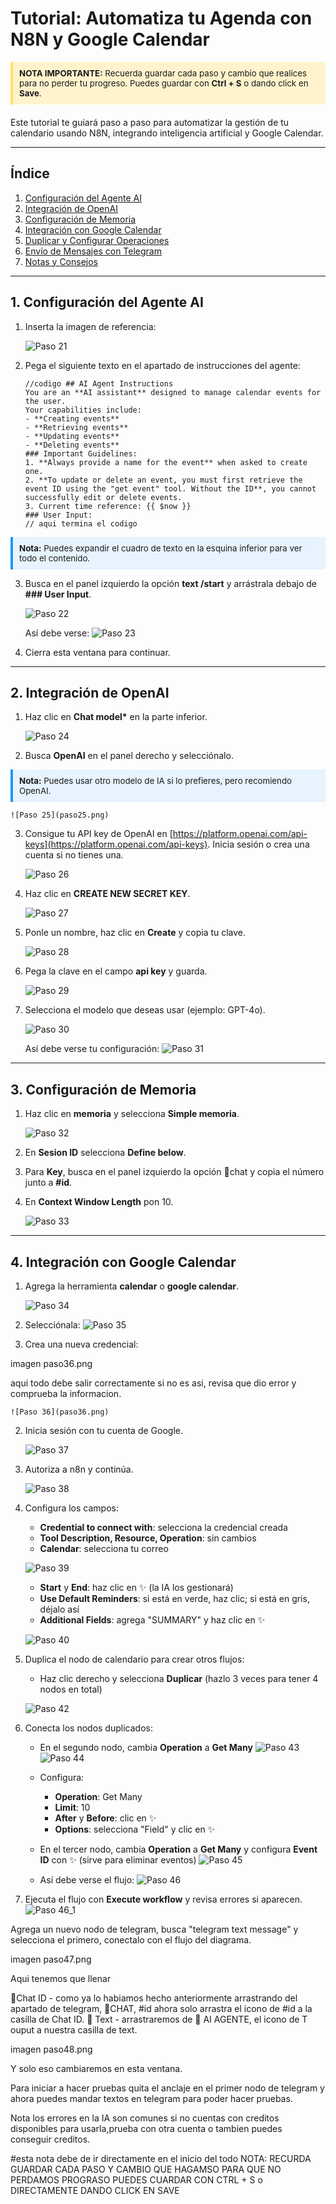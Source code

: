 

# Tutorial: Automatiza tu Agenda con N8N y Google Calendar

<div style="background-color:#fff3cd; border-left:4px solid #ffe066; padding:10px; margin-bottom:20px; font-size:0.95em">
<b>NOTA IMPORTANTE:</b> Recuerda guardar cada paso y cambio que realices para no perder tu progreso. Puedes guardar con <b>Ctrl + S</b> o dando click en <b>Save</b>.
</div>

Este tutorial te guiará paso a paso para automatizar la gestión de tu calendario usando N8N, integrando inteligencia artificial y Google Calendar.

---

## Índice
1. [Configuración del Agente AI](#configuracion-agente-ai)
2. [Integración de OpenAI](#integracion-openai)
3. [Configuración de Memoria](#configuracion-memoria)
4. [Integración con Google Calendar](#integracion-calendar)
5. [Duplicar y Configurar Operaciones](#duplicar-operaciones)
6. [Envío de Mensajes con Telegram](#telegram)
7. [Notas y Consejos](#notas)

---

## 1. <a name="configuracion-agente-ai"></a>Configuración del Agente AI

1. Inserta la imagen de referencia:
   
	![Paso 21](medios/paso21.png)

2. Pega el siguiente texto en el apartado de instrucciones del agente:

	```
	//codigo ## AI Agent Instructions
	You are an **AI assistant** designed to manage calendar events for the user.
	Your capabilities include:
	- **Creating events**
	- **Retrieving events**
	- **Updating events**
	- **Deleting events**
	### Important Guidelines:
	1. **Always provide a name for the event** when asked to create one.
	2. **To update or delete an event, you must first retrieve the event ID using the "get event" tool. Without the ID**, you cannot successfully edit or delete events.
	3. Current time reference: {{ $now }}
	### User Input:
	// aqui termina el codigo
	```

<div style="background-color:#e7f3fe; border-left:4px solid #2196F3; padding:10px; margin:10px 0; font-size:0.95em">
<b>Nota:</b> Puedes expandir el cuadro de texto en la esquina inferior para ver todo el contenido.
</div>

3. Busca en el panel izquierdo la opción <b>text /start</b> y arrástrala debajo de <b>### User Input</b>.

	![Paso 22](paso22.png)

	Así debe verse:
	![Paso 23](paso23.png)

4. Cierra esta ventana para continuar.

---

## 2. <a name="integracion-openai"></a>Integración de OpenAI

1. Haz clic en <b>Chat model*</b> en la parte inferior.
   
	![Paso 24](paso24.png)

2. Busca <b>OpenAI</b> en el panel derecho y selecciónalo.

<div style="background-color:#e7f3fe; border-left:4px solid #2196F3; padding:10px; margin:10px 0; font-size:0.95em">
<b>Nota:</b> Puedes usar otro modelo de IA si lo prefieres, pero recomiendo OpenAI.
</div>

	![Paso 25](paso25.png)

3. Consigue tu API key de OpenAI en [https://platform.openai.com/api-keys](https://platform.openai.com/api-keys). Inicia sesión o crea una cuenta si no tienes una.

	![Paso 26](paso26.png)

4. Haz clic en <b>CREATE NEW SECRET KEY</b>.
   
	![Paso 27](paso27.png)

5. Ponle un nombre, haz clic en <b>Create</b> y copia tu clave.
   
	![Paso 28](paso28.png)

6. Pega la clave en el campo <b>api key</b> y guarda.
   
	![Paso 29](paso29.png)

7. Selecciona el modelo que deseas usar (ejemplo: GPT-4o).
   
	![Paso 30](paso.30.png)

	Así debe verse tu configuración:
	![Paso 31](paso31.png)

---

## 3. <a name="configuracion-memoria"></a>Configuración de Memoria

1. Haz clic en <b>memoria</b> y selecciona <b>Simple memoria</b>.
   
	![Paso 32](paso32.png)

2. En <b>Sesion ID</b> selecciona <b>Define below</b>.
3. Para <b>Key</b>, busca en el panel izquierdo la opción 🎲chat y copia el número junto a <b>#id</b>.
4. En <b>Context Window Length</b> pon 10.

	![Paso 33](paso33.png)

---

## 4. <a name="integracion-calendar"></a>Integración con Google Calendar

1. Agrega la herramienta <b>calendar</b> o <b>google calendar</b>.
   
	![Paso 34](paso34.png)

2. Selecciónala:
	![Paso 35](paso35.png)

3. Crea una nueva credencial:

imagen paso36.png

aqui todo debe salir correctamente si no es asi, revisa que dio error y comprueba la informacion. 

	![Paso 36](paso36.png)
2. Inicia sesión con tu cuenta de Google.
   
	![Paso 37](paso37.png)
3. Autoriza a n8n y continúa.
   
	![Paso 38](paso38.png)
4. Configura los campos:
	- <b>Credential to connect with</b>: selecciona la credencial creada
	- <b>Tool Description, Resource, Operation</b>: sin cambios
	- <b>Calendar</b>: selecciona tu correo

	![Paso 39](paso39.png)
	- <b>Start</b> y <b>End</b>: haz clic en ✨ (la IA los gestionará)
	- <b>Use Default Reminders</b>: si está en verde, haz clic; si está en gris, déjalo así
	- <b>Additional Fields</b>: agrega "SUMMARY" y haz clic en ✨

	![Paso 40](paso40.png)
5. Duplica el nodo de calendario para crear otros flujos:
	- Haz clic derecho y selecciona <b>Duplicar</b> (hazlo 3 veces para tener 4 nodos en total)

	![Paso 42](paso42.png)
6. Conecta los nodos duplicados:
	- En el segundo nodo, cambia <b>Operation</b> a <b>Get Many</b>
	![Paso 43](paso43.png)
	![Paso 44](paso44.png)
	- Configura:
	  - <b>Operation</b>: Get Many
	  - <b>Limit</b>: 10
	  - <b>After</b> y <b>Before</b>: clic en ✨
	  - <b>Options</b>: selecciona "Field" y clic en ✨

	- En el tercer nodo, cambia <b>Operation</b> a <b>Get Many</b> y configura <b>Event ID</b> con ✨ (sirve para eliminar eventos)
	![Paso 45](paso45.png)

	- Así debe verse el flujo:
	![Paso 46](paso46.png)

7. Ejecuta el flujo con <b>Execute workflow</b> y revisa errores si aparecen.
	![Paso 46_1](paso46_1.png)

Agrega un nuevo nodo de telegram, busca "telegram text message" y selecciona el primero, conectalo con el flujo del diagrama.

imagen paso47.png

Aqui tenemos que llenar 

💠Chat ID - como ya lo habiamos hecho anteriormente arrastrando del apartado de telegram, 🎲CHAT, #id ahora solo arrastra el icono de #id a la casilla de Chat ID.
💠 Text - arrastraremos de 🤖 AI AGENTE, el icono de T ouput a nuestra casilla de text.

imagen paso48.png

Y solo eso cambiaremos en esta ventana.

Para iniciar a hacer pruebas quita el anclaje en el primer nodo de telegram y ahora puedes mandar textos en telegram para poder hacer pruebas. 

Nota los errores en la IA son comunes si no cuentas con creditos disponibles para usarla,prueba con otra cuenta o tambien puedes conseguir creditos. 






#esta nota debe de ir directamente en el inicio del todo NOTA: RECURDA GUARDAR CADA PASO Y CAMBIO QUE HAGAMSO PARA QUE NO PERDAMOS PROGRASO PUEDES CUARDAR CON CTRL + S o DIRECTAMENTE DANDO CLICK EN SAVE 




